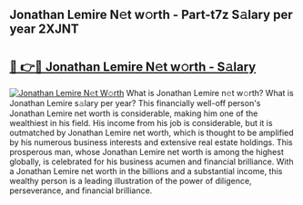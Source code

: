 ## Jonathan Lemire N𝚎t w𝚘rth - Part-t7z S𝚊lary per year 2XJNT

# <h2><a href="http://gc2q32c.nevu.top/?p=Jonathan+Lemire">🔗 👉🔴 Jonathan Lemire N𝚎t w𝚘rth - S𝚊lary</a></h2>

[![Jonathan Lemire N𝚎t W𝚘rth](https://i.imgur.com/Oavwk0R.jpeg)](http://gc2q32c.nevu.top/?p=Jonathan+Lemire)
What is Jonathan Lemire n𝚎t w𝚘rth? What is Jonathan Lemire s𝚊lary per year?
This financially well-off person's Jonathan Lemire net worth is considerable, making him one of the wealthiest in his field. His income from his job is considerable, but it is outmatched by Jonathan Lemire net worth, which is thought to be amplified by his numerous business interests and extensive real estate holdings. This prosperous man, whose Jonathan Lemire net worth is among the highest globally, is celebrated for his business acumen and financial brilliance. With a Jonathan Lemire net worth in the billions and a substantial income, this wealthy person is a leading illustration of the power of diligence, perseverance, and financial brilliance.
